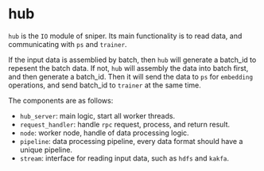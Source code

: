 # hub

`hub` is the `IO` module of sniper. Its main functionality is to read data, and communicating
with `ps` and `trainer`.

If the input data is assemblied by batch, then `hub` will generate a batch_id to repesent the
batch data. If not, `hub` will assembly the data into batch first, and then generate a batch_id.
Then it will send the data to `ps` for `embedding` operations, and send batch_id to `trainer` at
the same time.

The components are as follows:
- `hub_server`: main logic, start all worker threads.
- `request_handler`: handle `rpc` request, process, and return result.
- `node`: worker node, handle of data processing logic.
- `pipeline`: data processing pipeline, every data format should have a unique pipeline.
- `stream`: interface for reading input data, such as `hdfs` and `kakfa`.
